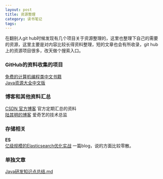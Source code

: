 ```yaml
---
layout: post
title: 资源整理
category: 读书笔记
tags: 
---
```


在翻别人git hub时候发现有几个项目关于资源整理的，这里也整理下自己的需要的资源，这里主要是对内容比较长得资料整理，短的文章也会有所收录，git hub上的资源项目很多，改天做个搜索入口。

### GitHub的资料收集的项目 ###
[免费的计算机编程类中文书籍](https://github.com/justjavac/free-programming-books-zh_CN)  
[Java资源大全中文版](https://github.com/jobbole/awesome-java-cn)

### 博客和其他资料汇总 ###
[CSDN 官方博客](http://blog.csdn.net/blogdevteam/article/category/2185703) 官方定期汇总的资料  
[陆其明的博客](http://blog.csdn.net/happydeer?viewmode=contents) 爱奇艺的技术总监

### 存储相关 ###
**ES**  
[亿级规模的Elasticsearch优化实战](http://blog.csdn.net/opensure/article/details/47617437) 一篇blog，说的方面比较零散。

### 单独文章 ###
[Java研发知识点总结.md](https://github.com/YHGui/easy-job/blob/master/%E9%9D%A2%E8%AF%95%E9%A2%98/Java%E7%A0%94%E5%8F%91%E7%9F%A5%E8%AF%86%E7%82%B9%E6%80%BB%E7%BB%93.md)


